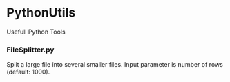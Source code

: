 # PythonUtils
Usefull Python Tools

### FileSplitter.py

Split a large file into several smaller files. Input parameter is number of rows (default: 1000).
